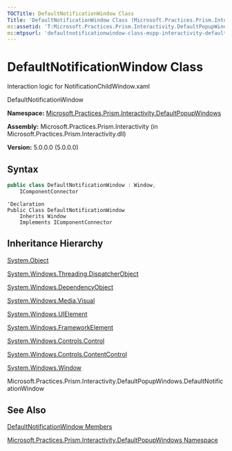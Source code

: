```yaml
---
TOCTitle: DefaultNotificationWindow Class
Title: 'DefaultNotificationWindow Class (Microsoft.Practices.Prism.Interactivity.DefaultPopupWindows)'
ms:assetid: 'T:Microsoft.Practices.Prism.Interactivity.DefaultPopupWindows.DefaultNotificationWindow'
ms:mtpsurl: 'defaultnotificationwindow-class-mspp-interactivity-defaultpopupwindows.md'
---
```


# DefaultNotificationWindow Class

Interaction logic for NotificationChildWindow.xaml

DefaultNotificationWindow

**Namespace:** [Microsoft.Practices.Prism.Interactivity.DefaultPopupWindows](https://msdn.microsoft.com/library/microsoft.practices.prism.interactivity.defaultpopupwindows)

**Assembly:** Microsoft.Practices.Prism.Interactivity (in Microsoft.Practices.Prism.Interactivity.dll) 

**Version:** 5.0.0.0 (5.0.0.0)

## Syntax

```C#  
public class DefaultNotificationWindow : Window, 
	IComponentConnector
```

```VB  
'Declaration
Public Class DefaultNotificationWindow
	Inherits Window
	Implements IComponentConnector
```

## Inheritance Hierarchy

[System.Object](http://msdn.microsoft.com/en-us/library/e5kfa45b)

[System.Windows.Threading.DispatcherObject](http://msdn.microsoft.com/en-us/library/ms615925)

[System.Windows.DependencyObject](http://msdn.microsoft.com/en-us/library/ms589309)

[System.Windows.Media.Visual](http://msdn.microsoft.com/en-us/library/ms635637)

[System.Windows.UIElement](http://msdn.microsoft.com/en-us/library/ms590078)

[System.Windows.FrameworkElement](http://msdn.microsoft.com/en-us/library/ms602714)

[System.Windows.Controls.Control](http://msdn.microsoft.com/en-us/library/ms609826)

[System.Windows.Controls.ContentControl](http://msdn.microsoft.com/en-us/library/ms609797)

[System.Windows.Window](http://msdn.microsoft.com/en-us/library/ms590112)

Microsoft.Practices.Prism.Interactivity.DefaultPopupWindows.DefaultNotificationWindow

## See Also

[DefaultNotificationWindow Members](https://msdn.microsoft.com/en-us/library/microsoft.practices.prism.interactivity.defaultpopupwindows.defaultnotificationwindow_members(v=pandp.50))

[Microsoft.Practices.Prism.Interactivity.DefaultPopupWindows Namespace](https://msdn.microsoft.com/library/microsoft.practices.prism.interactivity.defaultpopupwindows)